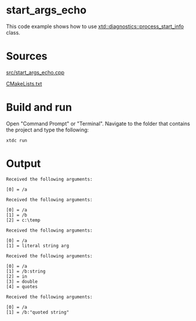 # start_args_echo

This code example shows how to use [xtd::diagnostics::process_start_info](https://gammasoft71.github.io/xtd/reference_guides/latest/classxtd_1_1diagnostics_1_1process__start__info.html) class.

# Sources

[src/start_args_echo.cpp](src/start_args_echo.cpp)

[CMakeLists.txt](CMakeLists.txt)

# Build and run

Open "Command Prompt" or "Terminal". Navigate to the folder that contains the project and type the following:

```shell
xtdc run
```

# Output

```
Received the following arguments:

[0] = /a

Received the following arguments:

[0] = /a
[1] = /b
[2] = c:\temp

Received the following arguments:

[0] = /a
[1] = literal string arg

Received the following arguments:

[0] = /a
[1] = /b:string
[2] = in
[3] = double
[4] = quotes

Received the following arguments:

[0] = /a
[1] = /b:"quoted string"

```
